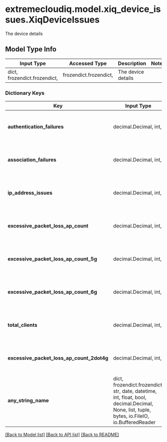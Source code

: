 # extremecloudiq.model.xiq_device_issues.XiqDeviceIssues

The device details

## Model Type Info
Input Type | Accessed Type | Description | Notes
------------ | ------------- | ------------- | -------------
dict, frozendict.frozendict,  | frozendict.frozendict,  | The device details | 

### Dictionary Keys
Key | Input Type | Accessed Type | Description | Notes
------------ | ------------- | ------------- | ------------- | -------------
**authentication_failures** | decimal.Decimal, int,  | decimal.Decimal,  | The count of authentication failures | [optional] value must be a 64 bit integer
**association_failures** | decimal.Decimal, int,  | decimal.Decimal,  | The count of association issues | [optional] value must be a 64 bit integer
**ip_address_issues** | decimal.Decimal, int,  | decimal.Decimal,  | The count of IP address issues | [optional] value must be a 64 bit integer
**excessive_packet_loss_ap_count** | decimal.Decimal, int,  | decimal.Decimal,  | The total count of number of packets lost | [optional] value must be a 64 bit integer
**excessive_packet_loss_ap_count_5g** | decimal.Decimal, int,  | decimal.Decimal,  | The total count of number of packets lost (in 5g band) | [optional] value must be a 64 bit integer
**excessive_packet_loss_ap_count_6g** | decimal.Decimal, int,  | decimal.Decimal,  | The total count of number of packets lost (in 6g band) | [optional] value must be a 64 bit integer
**total_clients** | decimal.Decimal, int,  | decimal.Decimal,  | The total clients of the device | [optional] value must be a 64 bit integer
**excessive_packet_loss_ap_count_2dot4g** | decimal.Decimal, int,  | decimal.Decimal,  | The count of number of packets lost (in 2.4g band) | [optional] value must be a 64 bit integer
**any_string_name** | dict, frozendict.frozendict, str, date, datetime, int, float, bool, decimal.Decimal, None, list, tuple, bytes, io.FileIO, io.BufferedReader | frozendict.frozendict, str, BoolClass, decimal.Decimal, NoneClass, tuple, bytes, FileIO | any string name can be used but the value must be the correct type | [optional]

[[Back to Model list]](../../README.md#documentation-for-models) [[Back to API list]](../../README.md#documentation-for-api-endpoints) [[Back to README]](../../README.md)

